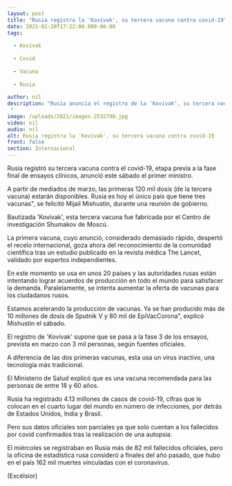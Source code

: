 ```yaml
---
layout: post
title: "Rusia registra la 'Kovivak', su tercera vacuna contra covid-19"
date: 2021-02-20T17:22:00.000-06:00
tags:
  
  - Kovivak
  
  - Covid
  
  - Vacuna
  
  - Rusia
  
author: nil
description: "Rusia anuncia el registro de la 'Kovivak', su tercera vacuna contra el covid-19, cuyas primeras dosis estarán listas a mediados de marzo "
image: /uploads/2021/images-2532790.jpg
video: nil
audio: nil
alt: Rusia registra la 'Kovivak', su tercera vacuna contra covid-19
front: false
section: Internacional
---
```


Rusia registró su tercera vacuna contra el covid-19, etapa previa a la fase final de ensayos clínicos, anunció este sábado el primer ministro.

A partir de mediados de marzo, las primeras 120 mil dosis (de la tercera vacuna) estarán disponibles. Rusia es hoy el único país que tiene tres vacunas", se felicitó Mijail Mishustin, durante una reunión de gobierno.

Bautizada 'Kovivak', esta tercera vacuna fue fabricada por el Centro de investigación Shumakov de Moscú.

La primera vacuna, cuyo anunció, considerado demasiado rápido, despertó el recelo internacional, goza ahora del reconocimiento de la comunidad científica tras un estudio publicado en la revista médica The Lancet, validado por expertos independientes.

En este momento se usa en unos 20 países y las autoridades rusas están intentando lograr acuerdos de producción en todo el mundo para satisfacer la demanda. Paralelamente, se intenta aumentar la oferta de vacunas para los ciudadanos rusos.

Estamos acelerando la producción de vacunas. Ya se han producido más de 10 millones de dosis de Sputnik V y 80 mil de EpiVacCorona", explicó Mishustin el sábado.

El registro de 'Kovivak' supone que se pasa a la fase 3 de los ensayos, prevista en marzo con 3 mil personas, según fuentes oficiales.

A diferencia de las dos primeras vacunas, esta usa un virus inactivo, una tecnología más tradicional.

El Ministerio de Salud explicó que es una vacuna recomendada para las personas de entre 18 y 60 años.

Rusia ha registrado 4.13 millones de casos de covid-19, cifras que le colocan en el cuarto lugar del mundo en número de infecciones, por detrás de Estados Unidos, India y Brasil.

Pero sus datos oficiales son parciales ya que solo cuentan a los fallecidos por covid confirmados tras la realización de una autopsia.

El miércoles se registraban en Rusia más de 82 mil fallecidos oficiales, pero la oficina de estadística rusa consideró a finales del año pasado, que hubo en el país 162 mil muertes vinculadas con el coronavirus.

(Excélsior)